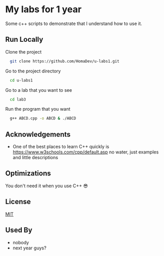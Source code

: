 
# My labs for 1 year

Some c++ scripts to demonstrate that I understand how to use it. 


## Run Locally

Clone the project

```bash
  git clone https://github.com/HomaDev/u-labs1.git
```

Go to the project directory

```bash
  cd u-labs1
```

Go to a lab that you want to see
```bash
  cd lab3
```

Run the program that you want 

```bash
  g++ ABCD.cpp -o ABCD & ./ABCD
```
## Acknowledgements

 - One of the best places to learn C++ quickly is https://www.w3schools.com/cpp/default.asp no water, just examples and little descriptions 


## Optimizations

You don't need it when you use C++ 😎


## License

[MIT](https://choosealicense.com/licenses/mit/)


## Used By
- nobody
- next year guys?
